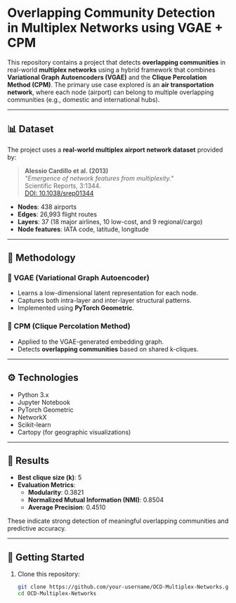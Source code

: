 #  Overlapping Community Detection in Multiplex Networks using VGAE + CPM

This repository contains a project that detects **overlapping communities** in real-world **multiplex networks** using a hybrid framework that combines **Variational Graph Autoencoders (VGAE)** and the **Clique Percolation Method (CPM)**. The primary use case explored is an **air transportation network**, where each node (airport) can belong to multiple overlapping communities (e.g., domestic and international hubs).

---

## 📊 Dataset

The project uses a **real-world multiplex airport network dataset** provided by:

> **Alessio Cardillo et al. (2013)**  
> *"Emergence of network features from multiplexity."*  
> Scientific Reports, 3:1344.  
> [DOI: 10.1038/srep01344](https://doi.org/10.1038/srep01344)

- **Nodes**: 438 airports  
- **Edges**: 26,993 flight routes  
- **Layers**: 37 (18 major airlines, 10 low-cost, and 9 regional/cargo)  
- **Node features**: IATA code, latitude, longitude  

---

## 🧠 Methodology

### 🔷 VGAE (Variational Graph Autoencoder)
- Learns a low-dimensional latent representation for each node.
- Captures both intra-layer and inter-layer structural patterns.
- Implemented using **PyTorch Geometric**.

### 🔷 CPM (Clique Percolation Method)
- Applied to the VGAE-generated embedding graph.
- Detects **overlapping communities** based on shared k-cliques.

---

## ⚙️ Technologies

- Python 3.x
- Jupyter Notebook
- PyTorch Geometric
- NetworkX
- Scikit-learn
- Cartopy (for geographic visualizations)

---

## 🧪 Results

- **Best clique size (k)**: 5
- **Evaluation Metrics**:
  - **Modularity**: 0.3821
  - **Normalized Mutual Information (NMI)**: 0.8504
  - **Average Precision**: 0.4510

These indicate strong detection of meaningful overlapping communities and predictive accuracy.

---

## 🚀 Getting Started

1. Clone this repository:
   ```bash
   git clone https://github.com/your-username/OCD-Multiplex-Networks.git
   cd OCD-Multiplex-Networks
